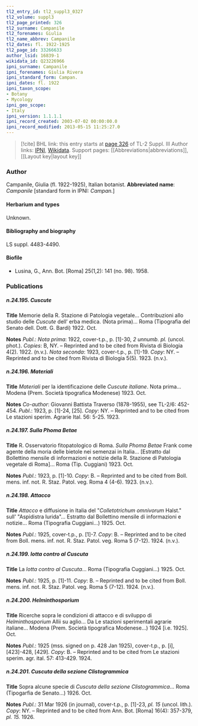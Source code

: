 ```yaml
---
tl2_entry_id: tl2_suppl3_0327
tl2_volume: suppl3
tl2_page_printed: 326
tl2_surname: Campanile
tl2_forenames: Giulia
tl2_name_abbrev: Campanile
tl2_dates: fl. 1922-1925
tl2_page_id: 33266633
author_lsid: 16839-1
wikidata_id: Q23226966
ipni_surname: Campanile
ipni_forenames: Giulia Rivera
ipni_standard_form: Campan.
ipni_dates: fl. 1922
ipni_taxon_scope: 
- Botany
- Mycology
ipni_geo_scope: 
- Italy
ipni_version: 1.1.1.1
ipni_record_created: 2003-07-02 00:00:00.0
ipni_record_modified: 2013-05-15 11:25:27.0
---
```


> [!cite] BHL link: this entry starts at [page 326](https://www.biodiversitylibrary.org/page/33266633) of TL-2 Suppl. III
> Author links: [IPNI](https://www.ipni.org/a/16839-1), [Wikidata](https://www.wikidata.org/wiki/Q23226966). Support pages: [[Abbreviations|abbreviations]], [[Layout key|layout key]]

### Author

Campanile, Giulia (fl. 1922-1925), Italian botanist. 
**Abbreviated name**: *Campanile* \[standard form in IPNI: *Campan.*\]

#### Herbarium and types

Unknown.

#### Bibliography and biography

LS suppl. 4483-4490.

#### Biofile

- Lusina, G., Ann. Bot. \[Roma\] 25(1,2): 141 (no. 98). 1958.

### Publications

##### n.24.195. Cuscute

**Title**
Memorie della R. Stazione di Patologia vegetale... Contribuzioni allo studio delle *Cuscute* dell’ erba medica. (Nota prima)... Roma (Tipografia del Senato dell. Dott. G. Bardi) 1922. Oct.

**Notes**
*Publ*.: *Nota prima*: 1922, cover-t.p., p. \[1\]-30, *2 unnumb. pl.* (uncol. phot.). *Copies*: B, NY.  – Reprinted and to be cited from Rivista di Biologia 4(2). 1922. (n.v.).
*Nota seconda*: 1923, cover-t.p., p. \[1\]-19. *Copy*: NY. – Reprinted and to be cited from Rivista di Biologia 5(5). 1923. (n.v.).

##### n.24.196. Materiali

**Title**
*Materiali* per la identificazione delle *Cuscute italiane*. Nota prima... Modena (Prem. Società tipografica Modenese) 1923. Oct.

**Notes**
*Co-author*: Giovanni Battista Traverso (1878-1955), see TL-2/6: 452-454.
*Publ*.: 1923, p. \[1\]-24, \[25\]. *Copy*: NY. – Reprinted and to be cited from Le stazioni sperim. Agrarie Ital. 56: 5-25. 1923.

##### n.24.197. Sulla Phoma Betae

**Title**
R. Osservatorio fitopatologico di Roma. *Sulla Phoma Betae* Frank come agente della moria delle bietole nei semenzai in Italia... \[Estratto dal Bollettino mensile di informazioni e notizie della R. Stazione di Patologia vegetale di Roma\]... Roma (Tip. Cuggiani) 1923. Oct.

**Notes**
*Publ*.: 1923, p. \[1\]-10. *Copy*: B. – Reprinted and to be cited from Boll. mens. inf. not. R. Staz. Patol. veg. Roma 4 (4-6). 1923. (n.v.).

##### n.24.198. Attacco

**Title**
*Attacco* e diffusione in Italia del "*Colletotrichum omnivorum* Halst." sull' "Aspidistra lurida"... Estratto dal Bollettino mensile di informazioni e notizie... Roma (Tipografia Cuggiani...) 1925. Oct.

**Notes**
*Publ*.: 1925, cover-t.p., p. \[1\]-7. *Copy*: B. – Reprinted and to be cited from Boll. mens. inf. not. R. Staz. Patol. veg. Roma 5 (7-12). 1924. (n.v.).

##### n.24.199. lotta contro al Cuscuta

**Title**
La *lotta contro al Cuscuta*... Roma (Tipografia Cuggiani...) 1925. Oct.

**Notes**
*Publ*.: 1925, p. \[1\]-11. *Copy*: B. – Reprinted and to be cited from Boll. mens. inf. not. R. Staz. Patol. veg. Roma 5 (7-12). 1924. (n.v.).

##### n.24.200. Helminthosporium

**Title**
Ricerche sopra le condizioni di attacco e di sviluppo di *Helminthosporium* Allii su aglio... Da Le stazioni sperimentali agrarie italiane... Modena (Prem. Società tipografica Modenese...) 1924 \[i.e. 1925\]. Oct.

**Notes**
*Publ*.: 1925 (mss. signed on p. 428 Jan 1925), cover-t.p., p. \[i\], \[423\]-428, \[429\]. *Copy*: B. – Reprinted and to be cited from Le stazioni sperim. agr. ital. 57: 413-429. 1924.

##### n.24.201. Cuscuta della sezione Clistogrammica

**Title**
Sopra alcune specie di *Cuscuta della sezione Clistogrammica*... Roma (Tipogarfia de Senato...) 1926. Oct.

**Notes**
*Publ*.: 31 Mar 1926 (in journal), cover-t.p., p. \[1\]-23, *pl. 15* (uncol. lith.). *Copy*: NY. – Reprinted and to be cited from Ann. Bot. \[Roma\] 16(4): 357-379, *pl. 15.* 1926.

